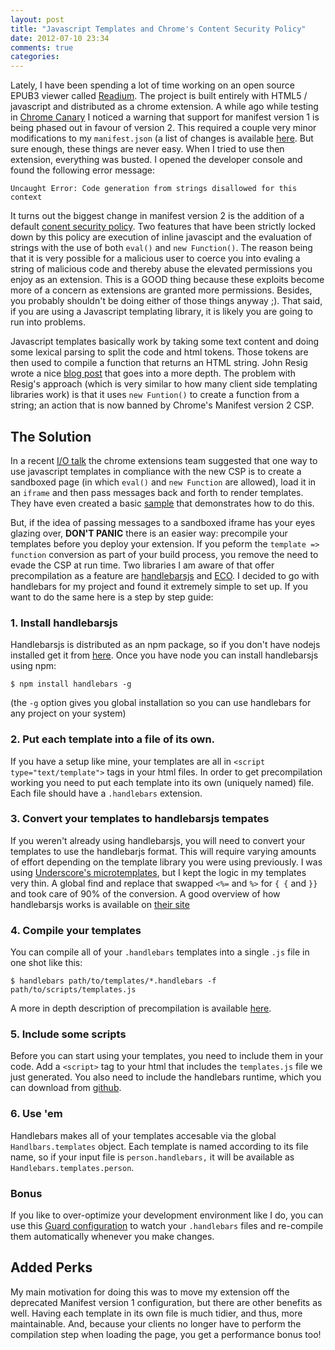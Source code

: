 ```yaml
---
layout: post
title: "Javascript Templates and Chrome's Content Security Policy"
date: 2012-07-10 23:34
comments: true
categories:
---
```


Lately, I have been spending a lot of time working on an open source EPUB3 viewer called [Readium](https://github.com/readium/readium). The project is built entirely with HTML5 / javascript and distributed as a chrome extension. A while ago while testing in [Chrome Canary](https://tools.google.com/dlpage/chromesxs/) I noticed a warning that support for manifest version 1 is being phased out in favour of version 2. This required a couple very minor modifications to my `manifest.json` (a list of changes is available [here](http://code.google.com/chrome/extensions/manifestVersion.html). But sure enough, these things are never easy. When I tried to use then extension, everything was busted. I opened the developer console and found the following error message:

`Uncaught Error: Code generation from strings disallowed for this context`

It turns out the biggest change in manifest version 2 is the addition of a default [conent security policy](http://code.google.com/chrome/extensions/contentSecurityPolicy.html). Two features that have been strictly locked down by this policy are execution of inline javascipt and the evaluation of strings with the use of both `eval()` and `new Function()`. The reason being that it is very possible for a malicious user to coerce you into evaling a string of malicious code and thereby abuse the elevated permissions you enjoy as an extension. This is a GOOD thing because these exploits become more of a concern as extensions are granted more permissions. Besides, you probably shouldn't be doing either of those things anyway ;). That said, if you are using a Javascript templating library, it is likely you are going to run into problems.

Javascript templates basically work by taking some text content and doing some lexical parsing to split the code and html tokens. Those tokens are then used to compile a function that returns an HTML string. John Resig wrote a nice [blog post](http://ejohn.org/blog/javascript-micro-templating/) that goes into a more depth. The problem with Resig's approach (which is very similar to how many client side templating libraries work) is that it uses `new Funtion()` to create a function from a string; an action that is now banned by Chrome's Manifest version 2 CSP.

## The Solution

In a recent [I/O talk](http://www.youtube.com/watch?v=x9KOS1VQgqQ&html5=1) the chrome extensions team suggested that one way to use javascript templates in compliance with the new CSP is to create a sandboxed page (in which `eval()` and `new Function` are allowed), load it in an `iframe` and then pass messages back and forth to render templates. They have even created a basic [sample](https://github.com/GoogleChrome/chrome-app-samples/tree/master/eval-in-iframe) that demonstrates how to do this.

But, if the idea of passing messages to a sandboxed iframe has your eyes glazing over, __DON'T PANIC__ there is an easier way: precompile your templates before you deploy your extension. If you peform the `template => function` conversion as part of your build process, you remove the need to evade the CSP at run time. Two libraries I am aware of that offer precompilation as a feature are [handlebarsjs](http://handlebarsjs.com/) and [ECO](https://github.com/sstephenson/eco/). I decided to go with handlebars for my project and found it extremely simple to set up. If you want to do the same here is a step by step guide:

### 1. Install handlebarsjs

Handlebarsjs is distributed as an npm package, so if you don't have nodejs installed get it from [here](http://nodejs.org/#download). Once you have node you can install handlebarsjs using npm:

`$ npm install handlebars -g`

(the `-g` option gives you global installation so you can use handlebars for any project on your system)

### 2. Put each template into a file of its own.

If you have a setup like mine, your templates are all in `<script type="text/template">` tags in your html files. In order to get precompilation working you need to put each template into its own (uniquely named) file. Each file should have a `.handlebars` extension.

### 3. Convert your templates to handlebarsjs tempates

If you weren't already using handlebarsjs, you will need to convert your templates to use the handlebarjs format. This will require varying amounts of effort depending on the template library you were using previously. I was using [Underscore's microtemplates](http://underscorejs.org/#template), but I kept the logic in my templates very thin. A global find and replace that swapped `<%=` and `%>` for `{ {` and `}}` and took care of 90% of the conversion. A good overview of how handlebarsjs works is available on [their site](http://handlebarsjs.com/)

### 4. Compile your templates

You can compile all of your `.handlebars` templates into a single `.js` file in one shot like this:

```$ handlebars path/to/templates/*.handlebars -f path/to/scripts/templates.js```

A more in depth description of precompilation is available [here](http://handlebarsjs.com/precompilation.html).

### 5. Include some scripts

Before you can start using your templates, you need to include them in your code. Add a `<script>` tag to your html that includes the `templates.js` file we just generated. You also need to include the handlebars runtime, which you can download from [github](https://github.com/wycats/handlebars.js/archives/master).

### 6. Use 'em

Handlebars makes all of your templates accesable via the global `Handlbars.templates` object. Each template is named according to its file name, so if your input file is `person.handlebars,` it will be available as `Handlebars.templates.person`.

### Bonus

If you like to over-optimize your development environment like I do, you can use this [Guard configuration](https://github.com/aiwilliams/guard-handlebars) to watch your `.handlebars` files and re-compile them automatically whenever you make changes.

## Added Perks

My main motivation for doing this was to move my extension off the deprecated Manifest version 1 configuration, but there are other benefits as well. Having each template in its own file is much tidier, and thus, more maintainable. And, because your clients no longer have to perform the compilation step when loading the page, you get a performance bonus too!
